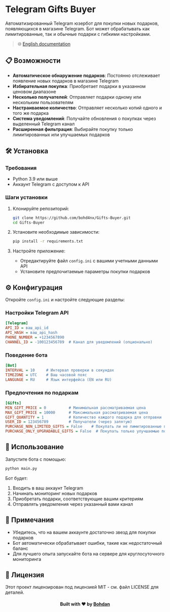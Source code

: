# Telegram Gifts Buyer

Автоматизированный Telegram юзербот для покупки новых подарков, появляющихся в магазине Telegram. Бот может обрабатывать как лимитированные, так и обычные подарки с гибкими настройками.

> 🌐 [English documentation](README.md)

## 📋 Возможности

- **Автоматическое обнаружение подарков**: Постоянно отслеживает появление новых подарков в магазине Telegram
- **Избирательная покупка**: Приобретает подарки в указанном ценовом диапазоне
- **Несколько получателей**: Отправляет подарки одному или нескольким пользователям
- **Настраиваемое количество**: Отправляет несколько копий одного и того же подарка
- **Система уведомлений**: Получайте обновления о покупках через выделенный Telegram канал
- **Расширенная фильтрация**: Выбирайте покупку только лимитированных или улучшаемых подарков

## 🛠️ Установка

### Требования

- Python 3.9 или выше
- Аккаунт Telegram с доступом к API

### Шаги установки

1. Клонируйте репозиторий:

   ```bash
   git clone https://github.com/bohd4nx/Gifts-Buyer.git
   cd Gifts-Buyer
   ```

2. Установите необходимые зависимости:

   ```bash
   pip install -r requirements.txt
   ```

3. Настройте приложение:
   - Отредактируйте файл `config.ini` с вашими учетными данными API
   - Установите предпочитаемые параметры покупки подарков

## ⚙️ Конфигурация

Откройте `config.ini` и настройте следующие разделы:

### Настройки Telegram API

```ini
[Telegram]
API_ID = ваш_api_id
API_HASH = ваш_api_hash
PHONE_NUMBER = +1234567890
CHANNEL_ID = -100123456789  # Канал для уведомлений (опционально)
```

### Поведение бота

```ini
[Bot]
INTERVAL = 10     # Интервал проверки в секундах
TIMEZONE = UTC    # Ваш часовой пояс
LANGUAGE = RU     # Язык интерфейса (EN или RU)
```

### Предпочтения по подаркам

```ini
[Gifts]
MIN_GIFT_PRICE = 0          # Минимальная рассматриваемая цена
MAX_GIFT_PRICE = 10000      # Максимальная рассматриваемая цена
GIFT_QUANTITY = 1           # Количество каждого подарка для отправки
USER_ID = 123456789         # Получатели (через запятую)
PURCHASE_NON_LIMITED_GIFTS = False    # Покупать ли не лимитированные подарки
PURCHASE_ONLY_UPGRADABLE_GIFTS = False  # Покупать только улучшаемые подарки
```

## 🚀 Использование

Запустите бота с помощью:

```bash
python main.py
```

Бот будет:

1. Входить в ваш аккаунт Telegram
2. Начинать мониторинг новых подарков
3. Приобретать подарки, соответствующие вашим критериям
4. Отправлять уведомления через указанный вами канал

## 📝 Примечания

- Убедитесь, что на вашем аккаунте достаточно звезд для покупки подарков
- Бот автоматически обрабатывает ошибки, такие как недостаточный баланс
- Для лучшего опыта запускайте бота на сервере для круглосуточного мониторинга

## 📜 Лицензия

Этот проект лицензирован под лицензией MIT - см. файл LICENSE для деталей.

<div align="center">
    <h4>Built with ❤️ by <a href="https://t.me/bohd4nx" target="_blank">Bohdan</a></h4>
</div>
